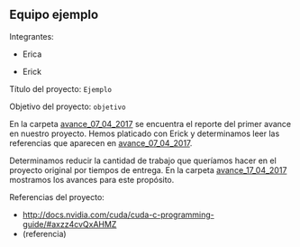 ## Equipo ejemplo

Integrantes:

* Erica

* Erick

Título del proyecto: `Ejemplo`

Objetivo del proyecto: `objetivo`

En la carpeta [avance_07_04_2017](avance_07_04_2017) se encuentra el reporte del primer avance en nuestro proyecto. Hemos platicado con Erick y determinamos leer las referencias que aparecen en [avance_07_04_2017](avance_07_04_2017).

Determinamos reducir la cantidad de trabajo que queríamos hacer en el proyecto original por tiempos de entrega. En la carpeta [avance_17_04_2017](avance_17_04_2017) mostramos los avances para este propósito.

Referencias del proyecto:

* http://docs.nvidia.com/cuda/cuda-c-programming-guide/#axzz4cvQxAHMZ
* (referencia)
